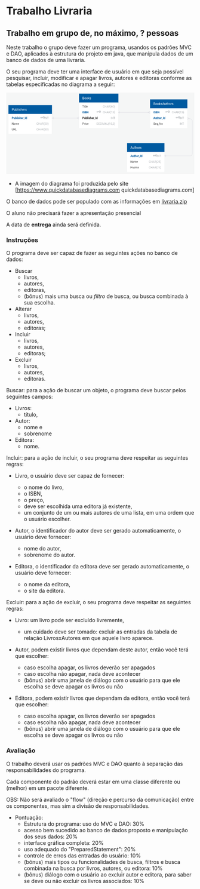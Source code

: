 # Trabalho Livraria

## Trabalho em grupo de, no máximo, ? pessoas

Neste trabalho o grupo deve fazer um programa, usandos os padrões MVC e DAO, aplicados à estrutura do projeto em java, que manipula dados de um banco de dados de uma livraria.

O seu programa deve ter uma interface de usuário em que seja possível pesquisar, incluir, modificar e apagar livros, autores e editoras conforme as tabelas especificadas no diagrama a seguir:

![Diagrama Livraria](images/BD-Livraria-diagrama.png)

- A imagem do diagrama foi produzida pelo site [https://www.quickdatabasediagrams.com quickdatabasediagrams.com]

O banco de dados pode ser populado com as informações em [livraria.zip](bd/livraria.zip)

O aluno não precisará fazer a apresentação presencial

A data de **entrega** ainda será definida.

### Instruções

O programa deve ser capaz de fazer as seguintes ações no banco de dados:
 - Buscar
    - livros,
    - autores,
    - editoras,
    - (bônus) mais uma busca ou *filtro* de busca, ou busca combinada à sua escolha.
 - Alterar
    - livros,
    - autores,
    - editoras;
 - Incluir
    - livros,
    - autores,
    - editoras;
 - Excluir
    - livros,
    - autores,
    - editoras.

Buscar: para a ação de buscar um objeto, o programa deve buscar pelos seguintes campos:
 - Livros:
    - título,
 - Autor:
    - nome e
    - sobrenome
 - Editora:
    - nome.

Incluir: para a ação de incluir, o seu programa deve respeitar as seguintes regras:
 - Livro, o usuário deve ser capaz de fornecer:
    - o nome do livro,
    - o ISBN,
    - o preço,
    - deve ser escolhida uma editora já existente,
    - um conjunto de um ou mais autores de uma lista, em uma ordem que o usuário escolher.

 - Autor, o identificador do autor deve ser gerado automaticamente, o usuário deve fornecer:
    - nome do autor,
    - sobrenome do autor.

 - Editora, o identificador da editora deve ser gerado automaticamente, o usuário deve fornecer:
    - o nome da editora,
    - o site da editora.

Excluir: para a ação de excluir, o seu programa deve respeitar as seguintes regras:
 - Livro: um livro pode ser excluído livremente,
    - um cuidado deve ser tomado: excluir as entradas da tabela de relação LivrosxAutores em que aquele livro aparece.

 - Autor, podem existir livros que dependam deste autor, então você terá que escolher:
    - caso escolha apagar, os livros deverão ser apagados
    - caso escolha não apagar, nada deve acontecer
    - (bônus) abrir uma janela de diálogo com o usuário para que ele escolha se deve apagar os livros ou não

 - Editora, podem existir livros que dependam da editora, então você terá que escolher:
    - caso escolha apagar, os livros deverão ser apagados
    - caso escolha não apagar, nada deve acontecer
    - (bônus) abrir uma janela de diálogo com o usuário para que ele escolha se deve apagar os livros ou não


### Avaliação

O trabalho deverá usar os padrões MVC e DAO quanto à separação das responsabilidades do programa.

Cada componente do padrão deverá estar em uma classe diferente ou (melhor) em um pacote diferente.

OBS: Não será avaliado o "flow" (direção e percurso da comunicação) entre os componentes, mas sim a divisão de responsabilidades.

 - Pontuação:
    - Estrutura do programa: uso do MVC e DAO: 30%
    - acesso bem sucedido ao banco de dados proposto e manipulação dos seus dados: 20%
    - interface gráfica completa: 20%
    - uso adequado do "PreparedStatement": 20%
    - controle de erros das entradas do usuário: 10%
    - (bônus) mais tipos ou funcionalidades de busca, filtros e busca combinada na busca por livros, autores, ou editora: 10%
    - (bônus) diálogo com o usuário ao excluir autor e editora, para saber se deve ou não excluir os livros associados: 10%
